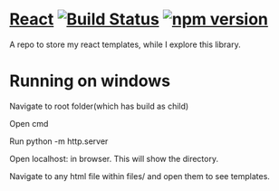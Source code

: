 # [React](https://facebook.github.io/react/) [![Build Status](https://travis-ci.org/facebook/react.svg?branch=0.14-stable)](https://travis-ci.org/facebook/react) [![npm version](https://badge.fury.io/js/react.svg)](http://badge.fury.io/js/react)

A repo to store my react templates, while I explore this library.

# Running on windows
Navigate to root folder(which has build as child)

Open cmd

Run python -m http.server

Open localhost:<port> in browser. This will show the directory.

Navigate to any html file within files/ and open them to see templates.
